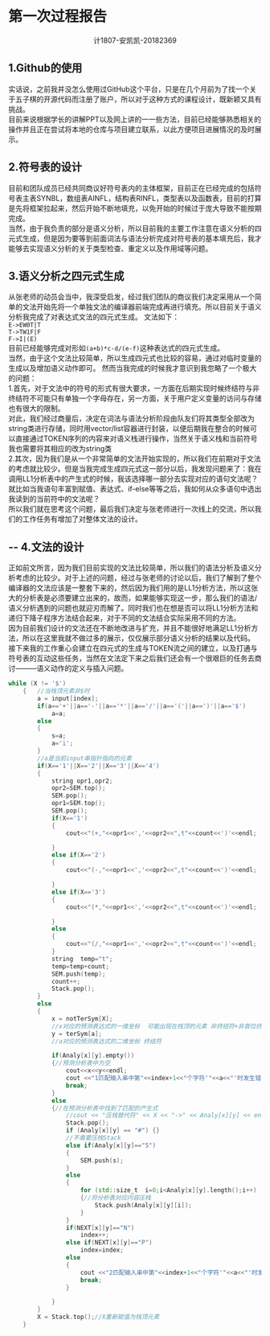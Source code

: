 第一次过程报告
==
<p align="center">计1807-安凯凯-20182369<br></p>


1.Github的使用
--
实话说，之前我并没怎么使用过GitHub这个平台，只是在几个月前为了找一个关于五子棋的开源代码而注册了账户，所以对于这种方式的课程设计，既新颖又具有挑战。<br>
目前来说根据学长的讲解PPT以及网上讲的一一些方法，目前已经能够熟悉相关的操作并且正在尝试将本地的仓库与项目建立联系，以此方便项目进展情况的及时展示。

2.符号表的设计
--

目前和团队成员已经共同商议好符号表内的主体框架，目前正在已经完成的包括符号表主表SYNBL，数组表AINFL，结构表RINFL，类型表以及函数表，目前的打算是先将框架拉起来，然后开始不断地填充，以免开始的时候过于庞大导致不能按期完成。<br>
当然，由于我负责的部分是语义分析，所以目前我的主要工作注意在语义分析的四元式生成，但是因为要等到前面词法与语法分析完成对符号表的基本填充后，我才能够去实现语义分析的关于类型检查、重定义以及作用域等问题。


3.语义分析之四元式生成
--
从张老师的动员会当中，我深受启发，经过我们团队的商议我们决定采用从一个简单的文法开始先将一个单独文法的编译器前端完成再进行填充。所以目前关于语义分析我完成了对表达式文法的四元式生成。
文法如下：<br>
`E->EW0T|T` <br>
`T->TW1F|F` <br>
`F->I|(E)` <br>
目前已经能够完成对形如`(a+b)*c-d/(e-f)`这种表达式的四元式生成。<br>
当然，由于这个文法比较简单，所以生成四元式也比较的容易，通过对临时变量的生成以及增加语义动作即可。
然而当我完成的时候我才意识到我忽略了一个极大的问题：<br>
1.首先，对于文法中的符号的形式有很大要求，一方面在后期实现时候终结符与非终结符不可能只有单独一个字母存在，另一方面，关于用户定义变量的访问与存储也有很大的限制。<br>
对此，我们经过商量后，决定在词法与语法分析阶段由队友们将其类型全部改为string类进行存储，同时用vector/list容器进行封装，以便后期我在整合的时候可以直接通过TOKEN序列的内容来对语义栈进行操作，当然关于语义栈和当前符号我也需要将其相应的改为string类<br>
2.其次，因为我们是从一个非常简单的文法开始实现的，所以我们在前期对于文法的考虑就比较少。但是当我完成生成四元式这一部分以后，我发现问题来了：我在调用LL1分析表中的产生式的时候，我该选择哪一部分去实现对应的语句文法呢？就比如当我语句丰富到赋值、表达式、if-else等等之后，我如何从众多语句中选出我读到的当前符中的文法呢？<br>
所以我们就在思考这个问题，最后我们决定与张老师进行一次线上的交流，所以我们的工作任务有增加了对整体文法的设计。

--
4.文法的设计
--
正如前文所言，因为我们目前实现的文法比较简单，所以我们的语法分析及语义分析考虑的比较少。对于上述的问题，经过与张老师的讨论以后，我们了解到了整个编译器的文法应该是一整套下来的，然后因为我们用的是LL1分析方法，所以这张大的分析表是必须要建立出来的，故而，如果能够实现这一步，那么我们的语法/语义分析遇到的问题也就迎刃而解了。同时我们也在想是否可以将LL1分析方法和递归下降子程序方法结合起来，对于不同的文法结合实际采用不同的方法。<br>
因为目前我们设计的文法还在不断地改进与扩充，并且不能很好地满足LL1分析方法，所以在这里我就不做过多的展示，仅仅展示部分语义分析的结果以及代码。<br>
接下来我的工作重心会建立在四元式的生成与TOKEN流之间的建立，以及打通与符号表的互动这些任务，当然在文法定下来之后我们还会有一个很艰巨的任务去商讨———语义动作的定义与插入问题。

```cpp
while (X != '$')
    {   //当栈顶元素非$时
		a = input[index];
		if(a=='+'||a=='-'||a=='*'||a=='/'||a=='('||a==')'||a=='$')
            a=a;
        else
        {
            s=a;
            a='i';
        }
		//a是当前input串指针指向的元素
		if(X=='1'||X=='2'||X=='3'||X=='4')
        {
            string opr1,opr2;
            opr2=SEM.top();
            SEM.pop();
            opr1=SEM.top();
            SEM.pop();
            if(X=='1')
            {
                cout<<"(+,"<<opr1<<','<<opr2<<",t"<<count<<')'<<endl;

            }
            else if(X=='2')
            {
                cout<<"(-,"<<opr1<<','<<opr2<<",t"<<count<<')'<<endl;

            }
            else if(X=='3')
            {
                cout<<"(*,"<<opr1<<','<<opr2<<",t"<<count<<')'<<endl;

            }
            else
            {
                cout<<"(/,"<<opr1<<','<<opr2<<",t"<<count<<')'<<endl;
            }
            string  temp="t";
            temp=temp+count;
            SEM.push(temp);
            count++;
            Stack.pop();
        }
        else
        {
            x = notTerSym[X];
            //x对应的预测表达式的一维坐标  可能出现在栈顶的元素 非终结符+非首位终结符
            y = terSym[a];
            //a对应的预测表达式的二维坐标 终结符

            if(Analy[x][y].empty())
            {//预测分析表中为空
                cout<<x<<y<<endl;
                cout <<"1匹配输入串中第"<<index+1<<"个字符'"<<a<<"'时发生错误" << endl;
                break;
            }
            else
            {//在预测分析表中找到了匹配的产生式
                //cout << "压栈替代符" << X << "->" << Analy[x][y] << endl;
                Stack.pop();
                if (Analy[x][y] == "#") {}
                //不需要压栈Stack
                else if(Analy[x][y]=="5")
                {
                    SEM.push(s);
                }
                else
                {
                    for (std::size_t  i=0;i<Analy[x][y].length();i++)
                    {//将分析表对应内容压栈
                        Stack.push(Analy[x][y][i]);
                    }
                }
                if(NEXT[x][y]=="N")
                    index++;
                else if(NEXT[x][y]=="P")
                    index=index;
                else
                {
                    cout <<"2匹配输入串中第"<<index+1<<"个字符'"<<a<<"'时发生错误" << endl;
                    break;
                }

            }
        }
		X = Stack.top();//X重新赋值为栈顶元素
	}
  ```


